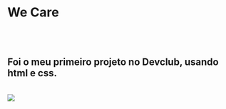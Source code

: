 <h1>We Care</h1>
<br>
<br>
<h2>Foi o meu primeiro projeto no Devclub, usando html e css.</h2>
<br>
<img src="https://github.com/pedrocacl/html/blob/master/Captura%20de%20tela%202025-03-01%20091029.png?raw=true">
